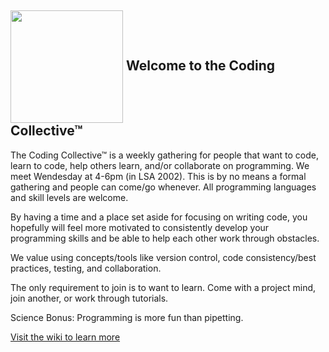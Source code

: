 <img src="https://octodex.github.com/images/labtocat.png" height = "180" align="center"> Welcome to the Coding Collective™
--------

The Coding Collective™ is a weekly gathering for people that want to code, learn to code, help others learn, and/or collaborate on programming. We meet Wendesday at 4-6pm (in LSA 2002). This is by no means a formal gathering and people can come/go whenever. All programming languages and skill levels are welcome.

By having a time and a place set aside for focusing on writing code, you hopefully will feel more motivated to consistently develop your programming skills and be able to help each other work through obstacles.

We value using concepts/tools like version control, code consistency/best practices, testing, and collaboration.

The only requirement to join is to want to learn. Come with a project mind, join another, or work through tutorials.

Science Bonus: Programming is more fun than pipetting.

[Visit the wiki to learn more](https://github.com/TheCodingCollective/Welcome/wiki/First-few-weeks)

